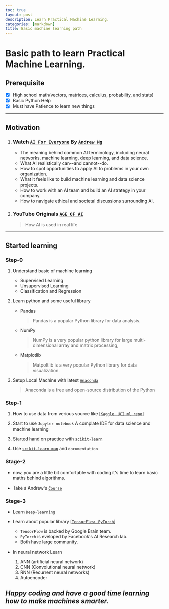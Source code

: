 ```yaml
---
toc: true
layout: post
description: Learn Practical Machine Learning.
categories: [markdown]
title: Basic machine learning path
---
```


# Basic path to learn Practical Machine Learning.

## Prerequisite

- [x] High school math(vectors, matrices, calculus, probability, and stats) 
- [x] Basic Python Help
- [x] Must have Patience to learn new things

---

## Motivation

1. ### Watch [`AI For Everyone`](https://www.coursera.org/learn/ai-for-everyone) By [`Andrew Ng`](https://en.wikipedia.org/wiki/Andrew_Ng)
    - The meaning behind common AI terminology, including neural networks, machine learning, deep learning, and data science.
    - What AI realistically can--and cannot--do.
    - How to spot opportunities to apply AI to problems in your own organization.
    - What it feels like to build machine learning and data science projects.
    - How to work with an AI team and build an AI strategy in your company.
    - How to navigate ethical and societal discussions surrounding AI.
  
2. ### YouTube Originals [`AGE OF AI`](https://www.youtube.com/playlist?list=PLjq6DwYksrzz_fsWIpPcf6V7p2RNAneKc)
    > How AI is used in real life
  
---

## Started learning

### Step-0
 
 1. Understand basic of machine learning
    - Supervised Learning
    - Unsupervised Learning
    - Classification and Regression
    
 2. Learn python and some useful library
    - Pandas
        > Pandas is a popular Python library for data analysis.
        
    - NumPy
        > NumPy is a very popular python library for large multi-dimensional array and matrix processing,
    
    - Matplotlib
        > Matpoltlib is a very popular Python library for data visualization.
      
 3. Setup Local Machine with latest [`Anaconda`](https://www.anaconda.com/)
    > Anaconda is a free and open-source distribution of the Python

### Step-1

 1. How to use data from verious source like [[`Kaggle` ](https://www.kaggle.com/datasets)  [` UCI ml repo`](https://archive.ics.uci.edu/ml/index.php)]
 
 2. Start to use `Jupyter notebook` A complate IDE for data science and machine learning
 
 3. Started hand on practice with [`scikit-learn`](https://scikit-learn.org/stable/)
 
 4. Use [`scikit-learn map`](https://scikit-learn.org/stable/tutorial/machine_learning_map/index.html) and `documentation`


### Stage-2

 - now, you are a little bit comfortable with coding it's time to learn basic maths behind algorithms. 

 - Take a Andrew's [`Course`](https://www.coursera.org/learn/machine-learning) 

### Stege-3

 - Learn `Deep-learning` 
 
 - Learn about popular library [[`TensorFlow` ](https://www.tensorflow.org/tutorials)  [` PyTorch`](https://pytorch.org/tutorials/)]
    - `TensorFlow` is backed by Google Brain team.
    - `PyTorch` is eveloped by Facebook's AI Research lab.
    - Both have large community.
 
 - In neural network Learn 
    1. ANN (artificial neural network)
    2. CNN (Convolutional neural network)
    3. RNN (Recurrent neural networks)
    4. Autoencoder

## _Happy coding and have a good time learning how to make machines smarter._




